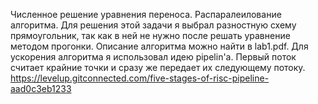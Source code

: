 Численное решение уравнения переноса. Распаралеилование алгоритма.
Для решения этой задачи я выбрал разностную схему прямоугольник, так как в ней не нужно после решать уравнение методом прогонки.
Описание алгоритма можно найти в lab1.pdf. Для ускорения алгоритма я использовал идею pipelin'а. Первый поток считает крайние точки и сразу
же передает их следующему потоку. https://levelup.gitconnected.com/five-stages-of-risc-pipeline-aad0c3eb1233
